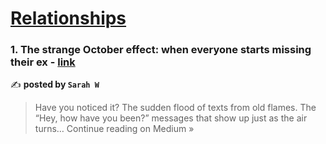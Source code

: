 
<h1><a href=https://medium.com/tag/relationships/recommended target="_blank" rel="noopener noreferrer">Relationships</a></h1>
<h3>1. The strange October effect: when everyone starts missing their ex - <a href="https://medium.com/@Sarah_CW/the-strange-october-effect-when-everyone-starts-missing-their-ex-69b5397b6ec7?source=rss------relationships-5" target="_blank" rel="noopener noreferrer">link</a></h3>

✍️ **posted by `Sarah W`**

<blockquote>Have you noticed it? The sudden flood of texts from old flames. The “Hey, how have you been?” messages that show up just as the air turns…
Continue reading on Medium »</blockquote>

